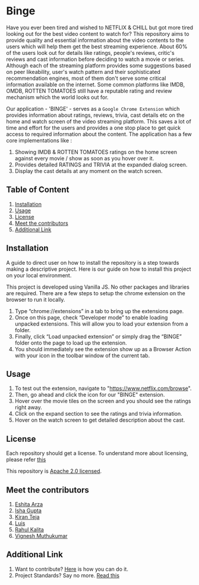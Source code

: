 # Binge

Have you ever been tired and wished to NETFLIX & CHILL but got more tired looking out for the best video content to watch for? This repository aims to provide quality and essential information about the video contents to the users which will help them get the best streaming experience. About 60% of the users look out for details like ratings, people's reviews, critic's reviews and cast information before deciding to watch a movie or series. Although each of the streaming platform provides some suggestions based on peer likeability, user's watch pattern and their sophisticated recommendation engines, most of them don't serve some critical information available on the internet. Some common platforms like IMDB, OMDB, ROTTEN TOMATOES still have a reputable rating and review mechanism which the world looks out for.

Our application - 'BINGE' - serves as a `Google Chrome Extension` which provides information about ratings, reviews, trivia, cast details etc on the home and watch screen of the video streaming platform. This saves a lot of time and effort for the users and provides a one stop place to get quick access to required information about the content. The application has a few core implementations like :

1. Showing IMDB & ROTTEN TOMATOES ratings on the home screen against every movie / show as soon as you hover over it.
2. Provides detailed RATINGS and TRIVIA at the expanded dialog screen.
3. Display the cast details at any moment on the watch screen.

## Table of Content
1. [Installation](#installation)
2. [Usage](#usage)
2. [License](#license)
3. [Meet the contributors](#meet-the-contributors)
4. [Additional Link](#additional-link)

## Installation
A guide to direct user on how to install the repository is a step towards making a descriptive project. Here is our guide on how to install this project on your local environment.

This project is developed using Vanilla JS. No other packages and libraries are required. There are a few steps to setup the chrome extension on the browser to run it locally.

1. Type “chrome://extensions” in a tab to bring up the extensions page.
2. Once on this page, check “Developer mode” to enable loading unpacked extensions. This will allow you to load your extension from a folder.
3. Finally, click “Load unpacked extension” or simply drag the “BINGE” folder onto the page to load up the extension.
4. You should immediately see the extension show up as a Browser Action with your icon in the toolbar window of the current tab.


## Usage
1. To test out the extension, navigate to "https://www.netflix.com/browse".
2. Then, go ahead and click the icon for our "BINGE" extension.
3. Hover over the movie tiles on the screen and you should see the ratings right away.
4. Click on the expand section to see the ratings and trivia information.
5. Hover on the watch screen to get detailed description about the cast.

## License

Each repository should get a license. To understand more about licensing, please refer [this](https://docs.github.com/en/github/creating-cloning-and-archiving-repositories/creating-a-repository-on-github/licensing-a-repository)

This repository is [Apache 2.0 licensed](https://github.com/NCSU-Group7-SE2021/Binge/blob/main/LICENSE).  

## Meet the contributors

1. [Eshita Arza](https://github.com/ArzaEshita)
2. [Isha Gupta](https://github.com/isha-bansal0115)
3. [Kiran Teja](https://github.com/kirantejatummuri)
4. [Luis](https://github.com/lgdeloss)
5. [Rahul Kalita](https://github.com/rahulkalita8)
6. [Vignesh Muthukumar](https://github.com/vickymhs)

## Additional Link
1. Want to contribute? [Here](CONTRIBUTING.md) is how you can do it.
2. Project Standards? Say no more. [Read this](CODE_OF_CONDUCT.md)